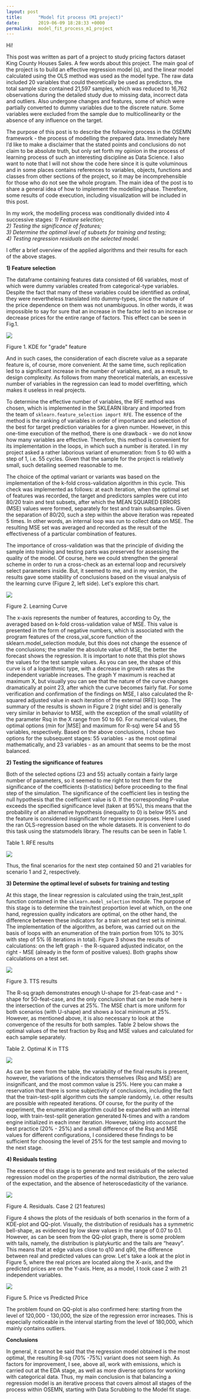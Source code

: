 ```yaml
---
layout: post
title:      "Model fit process (M1 project)"
date:       2019-06-09 18:28:33 +0000
permalink:  model_fit_process_m1_project
---
```



Hi!

   This post was written as part of a project to study pricing factors dataset King County Houses Sales.
A few words about this project.  The main goal of the project is to build an effective regression model (s), and the linear model calculated using the OLS method was used as the model type.  The raw data included 20 variables that could theoretically be used as predictors, the total sample size contained 21,597 samples, which was reduced to 16,762 observations during the detailed study due to missing data, incorrect data and outliers.  Also undergone changes and features, some of which were partially converted to dummy variables due to the discrete nature.  Some variables were excluded from the sample due to multicollinearity or the absence of any influence on the target.

   The purpose of this post is to describe the following process in the  OSEMN framework - the process of modelling the prepared data.  Immediately here I’d like to make a disclaimer that the stated points and conclusions do not claim to be absolute truth, but only set forth my opinion in the process of learning process of such an interesting discipline as Data Science.  I also want to note that I will not show the code here since it is quite voluminous and in some places contains references to variables, objects, functions and classes from other sections of the project, so it may be incomprehensible for those who do not see the whole program.  The main idea of the post is to share a general idea of how to implement the modelling phase.  Therefore, some results of code execution, including visualization will be included in this post.
 
In my work, the modelling process was conditionally divided into 4 successive stages:
 *1) Feature selection;  
 2) Testing the significance of features;  
 3) Determine the optimal level of subsets for training and testing;  
 4) Testing regression residuals on the selected model.*  

 I offer a brief overview of the applied algorithms and their results for each of the above stages.
 
 
**1)	Feature selection**  

   The dataframe containing features data consisted of 66 variables, most of which were dummy variables created from categorical-type variables.  Despite the fact that many of these variables could be identified as ordinal, they were nevertheless translated into dummy-types, since the nature of the price dependence on them was not unambiguous. In other words, it was impossible to say for sure that an increase in the factor led to an increase or decrease  prices for the entire range of factors.  This effect can be seen in Fig.1.
 

![](https://imgur.com/RJsw7fR.png)

Figure 1. KDE for "grade" feature  


   And in such cases, the consideration of each discrete value as a separate feature is, of course, more convenient.  At the same time, such replication led to a significant increase in the number of variables, and, as a result, to design complexity.  As follows from many theoretical materials, an excessive number of variables in the regression can lead to model overfitting, which makes it useless in real projects.  
   
To determine the effective number of variables, the RFE method was chosen, which is implemented in the SKLEARN library and imported from the team of `sklearn.feature_selection import RFE`.  The essence of the method is the ranking of variables in order of importance and selection of the best for target prediction variables for a given number.  However, in this one-time execution of the method, there is one drawback - we do not know how many variables are effective.  Therefore, this method is convenient for its implementation in the loops, in which such a number is iterated.  I in my project asked a rather laborious variant of enumeration: from 5 to 60 with a step of 1, i.e.  55 cycles.  Given that the sample for the project is relatively small, such detailing seemed reasonable to me.
   
 The choice of the optimal variant or variants was based on the implementation of the k-fold cross-validation algorithm in this cycle.  This check was implemented as follows: at each iteration, when the optimal set of features was recorded, the target and predictors samples were cut into 80/20 train and test subsets, after which the MEAN SQUARED ERRORS (MSE) values were formed, separately for test and train subsamples.  Given the separation of 80/20, such a step within the above iteration was repeated 5 times.  In other words, an internal loop was run to collect data on MSE.  The resulting MSE set was averaged and recorded as the result of the effectiveness of a particular combination of features.
   
 The importance of cross-validation was that the principle of dividing the sample into training and testing parts was preserved for assessing the quality of the model.  Of course, here we could strengthen the general scheme in order to run a cross-check as an external loop and recursively select parameters inside.  But, it seemed to me, and in my version, the results gave some stability of conclusions based on the visual analysis of the learning curve (Figure 2, left side).  Let's explore this chart.
 
 ![](https://imgur.com/P1jJBKB.png)
 
Figure 2. Learning Curve  

The x-axis represents the number of features, according to Oy, the averaged based on k-fold cross-validation value of MSE.  This value is presented in the form of negative numbers, which is associated with the program features of the cross_val_score function of the sklearn.model_selection module, but this does not change the essence of the conclusions; the smaller the absolute value of MSE, the better the forecast shows the regression.  It is important to note that this plot shows the values for the test sample values.
 As you can see, the shape of this curve is of a logarithmic type, with a decrease in growth rates as the independent variable increases.  The graph Y maximum is reached at maximum X, but visually you can see that the nature of the curve changes dramatically at point 23, after which the curve becomes fairly flat.  For some verification and confirmation of the findings on MSE, I also calculated the R-squared adjusted value in each iteration of the external (RFE) loop.  The summary of the results is shown in Figure 2 (right side) and is generally very similar in behavior to MSE, with the exception of the small volatility of the parameter Rsq in the X range from 50 to 60.
 For numerical values, the optimal options (min for |MSE| and maximum for R-sq) were 54 and 55 variables, respectively.  Based on the above conclusions, I chose two options for the subsequent stages: 55 variables - as the most optimal mathematically, and 23 variables - as an amount that seems to be the most balanced.
 
 
**2)	Testing the significance of features**

   Both of the selected options (23 and 55) actually contain a fairly large number of parameters, so it seemed to me right to test them for the significance of the coefficients (t-statistics) before proceeding to the final step of the simulation.  The significance of the coefficient lies in testing the null hypothesis that the coefficient value is 0. If the corresponding P-value exceeds the specified significance level (taken at 95%), this means that the probability of an alternative hypothesis (inequality to 0) is below 95% and  the feature is considered insignificant for regression purposes.
 Here I used the ran OLS-regression based on the whole datasets.  It is convenient to do this task using the statsmodels library.  The results can be seen in Table 1.



Table 1. RFE results

![](https://i.imgur.com/swJaMj6.png)

Thus, the final scenarios for the next step contained 50 and 21 variables for scenario 1 and 2, respectively.


**3)   Determine the optimal level of subsets for training and testing**

At this stage, the linear regression is calculated using the train_test_split function contained in the `sklearn.model_selection` module.  The purpose of this stage is to determine the train/test proportion level at which, on the one hand, regression quality indicators are optimal, on the other hand, the difference between these indicators for a train set and test set is minimal.  The implementation of the algorithm, as before, was carried out on the basis of loops with an enumeration of the train portion from 10% to 30% with step of 5% (6 iterations in total).  Figure 3 shows the results of calculations: on the left graph - the R-squared adjusted indicator, on the right - MSE (already in the form of positive values).  Both graphs show calculations on a test set.
 
![](https://imgur.com/P1jJBKB.png)

Figure 3. TTS results  

 
   The R-sq graph demonstrates enough U-shape for 21-feat-case and ^ - shape for 50-feat-case, and the only conclusion that can be made here is the intersection of the curves at 25%.  The MSE chart is more uniform for both scenarios (with U-shape) and shows a local minimum at 25%.  However, as mentioned above, it is also necessary to look at the convergence of the results for both samples.  Table 2 below shows the optimal values of the test fraction by Rsq and MSE values and calculated for each sample separately. 


Table 2. Optimal K in TTS	

![](https://i.imgur.com/GqT5taq.png)  


   As can be seen from the table, the variability of the final results is present, however, the variations of the indicators themselves (Rsq and MSE) are insignificant, and the most common value is 25%.  Here you can make a reservation that there is some subjectivity of conclusions, including the fact that the train-test-split algorithm cuts the sample randomly, i.e.  other results are possible with repeated iterations.  Of course, for the purity of the experiment, the enumeration algorithm could be expanded with an internal loop, with train-test-split generation generated N-times and with a random engine initialized in each inner iteration.  However, taking into account the best practice (20% - 25%) and a small difference of the Rsq and MSE values for different configurations, I considered these findings to be sufficient for choosing the level of 25% for the test sample and moving to the next stage.
	 
	 
**4)	Residuals testing**

   The essence of this stage is to generate and test residuals of the selected regression model on the properties of the normal distribution, the zero value of the expectation, and the absence of heteroscedasticity of the variance.
 
 ![](https://imgur.com/g41BBpC.png)

Figure 4. Residuals. Case 2 (21 features)  


   Figure 4 shows the plots of the residuals of both scenarios in the form of a KDE-plot and QQ-plot.  Visually, the distribution of residuals has a symmetric bell-shape, as evidenced by low skew values in the range of 0.07 to 0.1.  However, as can be seen from the QQ-plot graph, there is some problem with tails, namely, the distribution is platykurtic and the tails are “heavy”.  This means that at edge values close to q10 and q90, the difference between real and predicted values can grow.  Let's take a look at the plot in Figure 5, where the real prices are located along the X-axis, and the predicted prices are on the Y-axis.  Here, as a model, I took case 2 with 21 independent variables.
 
 ![](https://imgur.com/xaEuKpe.png)

Figure 5. Price vs Predicted Price  

   The problem found on QQ-plot is also confirmed here: starting from the level of 120,000 - 130,000, the size of the regression error increases.  This is especially noticeable in the interval starting from the level of 180,000, which mainly contains outliers.


**Conclusions**   

   In general, it cannot be said that the regression model obtained is the most optimal, the resulting R-sq (70% -75%) variant does not seem high.  As factors for improvement, I see, above all, work with emissions, which is carried out at the EDA stage, as well as more diverse options for working with categorical data.  Thus, my main conclusion is that balancing a regression model is an iterative process that covers almost all stages of the process within OSEMN, starting with Data Scrubbing to the Model fit stage.

